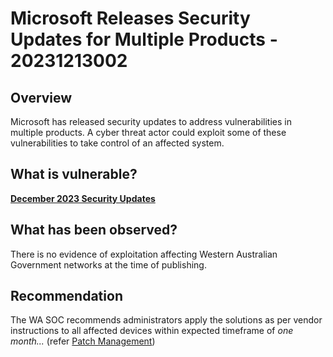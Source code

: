 # Microsoft Releases Security Updates for Multiple Products - 20231213002
## Overview

Microsoft has released security updates to address vulnerabilities in multiple products. A cyber threat actor could exploit some of these vulnerabilities to take control of an affected system.

## What is vulnerable?

[**December 2023 Security Updates**](https://msrc.microsoft.com/update-guide/releaseNote/2023-Dec)

## What has been observed?

There is no evidence of exploitation affecting Western Australian Government networks at the time of publishing.

## Recommendation

The WA SOC recommends administrators apply the solutions as per vendor instructions to all affected devices within expected timeframe of *one month...* (refer [Patch Management](../guidelines/patch-management.md))
